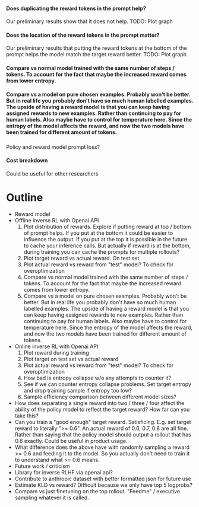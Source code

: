 #### Does duplicating the reward tokens in the prompt help?
Our preliminary results show that it does not help.
TODO: Plot graph
#### Does the location of the reward tokens in the prompt matter?
Our preliminary results that putting the reward tokens at the bottom of the prompt helps the model match the target reward better.
TODO: Plot graph

#### Compare vs normal model trained with the same number of steps / tokens. To account for the fact that maybe the increased reward comes from lower entropy. 
#### Compare vs a model on pure chosen examples. Probably won't be better. But in real life you probably don't have so much human labelled examples. The upside of having a reward model is that you can keep having assigned rewards to new examples. Rather than continuing to pay for human labels. Also maybe have to control for temperature here. Since the entropy of the model affects the reward, and now the two models have been trained for different amount of tokens.

###
Policy and reward model prompt loss?

#### Cost breakdown
Could be useful for other researchers

# Outline
- Reward model
- Offline inverse RL with Openai API
  1. Plot distribution of rewards. Explore if putting reward at top / bottom of prompt helps. If you put at the bottom it could be easier to influence the output. If you put at the top it is possible in the future to cache your inference calls. But actually if reward is at the bottom, during training you can cache the prompts for multiple rollouts?
  2. Plot target reward vs actual reward. On test set. 
  3. Plot actual reward vs reward from "test" model? To check for overoptimization
  4. Compare vs normal model trained with the same number of steps / tokens. To account for the fact that maybe the increased reward comes from lower entropy. 
  5. Compare vs a model on pure chosen examples. Probably won't be better. But in real life you probably don't have so much human labelled examples. The upside of having a reward model is that you can keep having assigned rewards to new examples. Rather than continuing to pay for human labels. Also maybe have to control for temperature here. Since the entropy of the model affects the reward, and now the two models have been trained for different amount of tokens. 
- Online inverse RL with Openai API
  1. Plot reward during training
  2. Plot target on test set vs actual reward
  3. Plot actual reward vs reward from "test" model? To check for overoptimization
  4. How bad is entropy collapse w/o any attempts to counter it?
  5. See if we can counter entropy collapse problems. Set target entropy and drop training sample if entropy too low?
  6. Sample efficiency comparison between different model sizes?
- How does separating a single reward into two / three / four affect the ability of the policy model to reflect the target reward? How far can you take this?
- Can you train a "good enough" target reward. Satisficing. E.g. set target reward to literally ">= 0.6". An actual reward of 0.6, 0.7, 0.8 are all fine. Rather than saying that the policy model should output a rollout that has 0.6 exactly. Could be useful in product usage. 
- What difference does the above have with randomly sampling a reward >= 0.6 and feeding it to the model. So you actually don't need to train it to understand what >= 0.6 means. 
- Future work / criticism
- Library for inverse RLHF via openai api?
- Contribute to anthropic dataset with better formatted json for future use
- Estimate KLD vs reward? Difficult because we only have top 5 logprobs?
- Compare vs just finetuning on the top rollout. "Feedme" / executive sampling whatever it is called.

